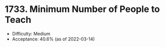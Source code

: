 # 1733. Minimum Number of People to Teach
- Difficulty: Medium
- Acceptance: 40.6% (as of 2022-03-14)
